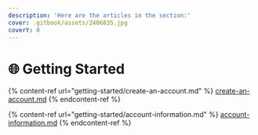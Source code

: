 ```yaml
---
description: 'Here are the articles in the section:'
cover: .gitbook/assets/2406835.jpg
coverY: 0
---
```


# 🌐 Getting Started

{% content-ref url="getting-started/create-an-account.md" %}
[create-an-account.md](getting-started/create-an-account.md)
{% endcontent-ref %}

{% content-ref url="getting-started/account-information.md" %}
[account-information.md](getting-started/account-information.md)
{% endcontent-ref %}

